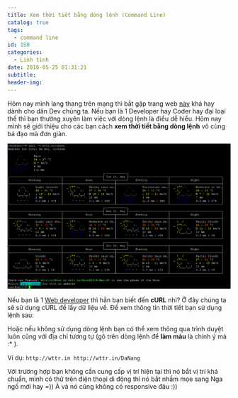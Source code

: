 ```yaml
---
title: Xem thời tiết bằng dòng lệnh (Command Line)
catalog: true
tags:
  - command line
id: 150
categories:
  - Linh tinh
date: 2016-05-25 01:31:21
subtitle:
header-img:
---
```


Hôm nay mình lang thang trên mạng thì bắt gặp trang web [này](http://wttr.in) khá hay dành cho dân Dev chúng ta. Nếu bạn là 1 Developer hay Coder hay đại loại thế thì bạn thường xuyên làm việc với dòng lệnh là điều dễ hiểu. Hôm nay mình sẽ giới thiệu cho các bạn cách **xem thời tiết bằng dòng lệnh** vô cùng bá đạo mà đơn giản.<!--more-->

![get_info_weather](../media/get_info_weather.png)

Nếu bạn là 1 [Web developer](//blogk.xyz/category/web-development/) thì hẳn bạn biết đến **cURL** nhỉ? Ở đây chúng ta sẽ sử dụng cURL để lấy dữ liệu về.
Để xem thông tin thời tiết bạn sử dụng lệnh sau:

<script src="https://gist.github.com/tutv95/cc8216cba9eac3f3b438b8632eae5199.js"></script>

Hoặc nếu không sử dụng dòng lệnh bạn có thể xem thông qua trình duyệt luôn cũng với địa chỉ tương tự (gõ trên dòng lệnh để **làm màu** là chính ý mà :* ).

Ví dụ:
`
http://wttr.in
http://wttr.in/DaNang
`

Với trường hợp bạn không cần cung cấp vị trí hiện tại thì nó bắt vị trí khá chuẩn, mình có thử trên điện thoại di động thì nó bắt nhầm mọe sang Nga ngố mới hay =)) À và nó cũng không có responsive đâu :))